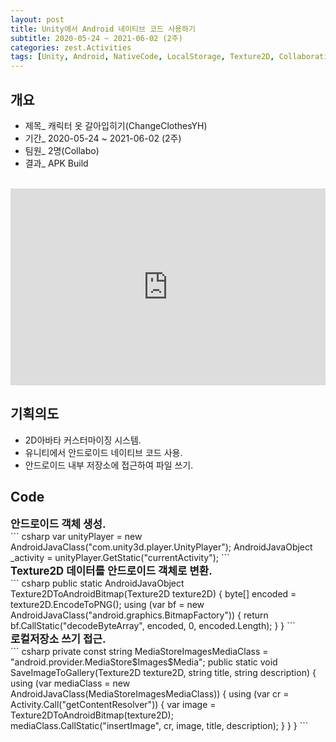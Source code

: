 ```yaml
---
layout: post
title: Unity에서 Android 네이티브 코드 사용하기
subtitle: 2020-05-24 ~ 2021-06-02 (2주)
categories: zest.Activities  
tags: [Unity, Android, NativeCode, LocalStorage, Texture2D, Collaboration]  
---
```


## 개요  
- 제목_ 캐릭터 옷 갈아입히기(ChangeClothesYH)  
- 기간_ 2020-05-24 ~ 2021-06-02 (2주)  
- 팀원_ 2명(Collabo)  
- 결과_ APK Build
<br>

<iframe style="displey:block; width:100%; hetght:100%;" width="560" height="315" src="https://www.youtube.com/embed/bqZkXvOmhbk" title="YouTube video player" frameborder="0" allow="accelerometer; autoplay; clipboard-write; encrypted-media; gyroscope; picture-in-picture" allowfullscreen></iframe>

## 기획의도  
- 2D아바타 커스터마이징 시스템.  
- 유니티에서 안드로이드 네이티브 코드 사용.  
- 안드로이드 내부 저장소에 접근하여 파일 쓰기.  

## Code  
<div style="font-size: 1.2em; font-weight: bold;">안드로이드 객체 생성.</div>  
``` csharp
var unityPlayer = new AndroidJavaClass("com.unity3d.player.UnityPlayer");
AndroidJavaObject _activity = unityPlayer.GetStatic<AndroidJavaObject>("currentActivity");
```  
<br>

<div style="font-size: 1.2em; font-weight: bold;">Texture2D 데이터를 안드로이드 객체로 변환.</div>   
``` csharp
public static AndroidJavaObject Texture2DToAndroidBitmap(Texture2D texture2D)
{
    byte[] encoded = texture2D.EncodeToPNG();
    using (var bf = new AndroidJavaClass("android.graphics.BitmapFactory"))
    {
        return bf.CallStatic<AndroidJavaObject>("decodeByteArray", encoded, 0, encoded.Length);
    }
}
```  
<br>

<div style="font-size: 1.2em; font-weight: bold;">로컬저장소 쓰기 접근.</div>  
``` csharp
private const string MediaStoreImagesMediaClass = "android.provider.MediaStore$Images$Media";
public static void SaveImageToGallery(Texture2D texture2D, string title, string description)
{
    using (var mediaClass = new AndroidJavaClass(MediaStoreImagesMediaClass))
    {
        using (var cr = Activity.Call<AndroidJavaObject>("getContentResolver"))
        {
            var image = Texture2DToAndroidBitmap(texture2D);
            mediaClass.CallStatic<string>("insertImage", cr, image, title, description);
        }
    }
}
```  
